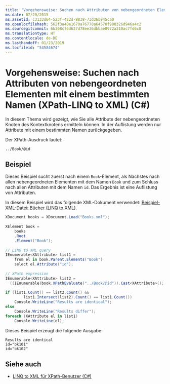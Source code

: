 ```yaml
---
title: 'Vorgehensweise: Suchen nach Attributen von nebengeordneten Elementen mit einem bestimmten Namen (XPath-LINQ to XML) (C#)'
ms.date: 07/20/2015
ms.assetid: c3133d64-523f-422d-8838-73d36b945ca0
ms.openlocfilehash: 562f3a40e1670a76778a64570f980326d946a4c2
ms.sourcegitcommit: 6b308cf6d627d78ee36dbbae8972a310ac7fd6c8
ms.translationtype: HT
ms.contentlocale: de-DE
ms.lasthandoff: 01/23/2019
ms.locfileid: "54584674"
---
```

# <a name="how-to-find-attributes-of-siblings-with-a-specific-name-xpath-linq-to-xml-c"></a>Vorgehensweise: Suchen nach Attributen von nebengeordneten Elementen mit einem bestimmten Namen (XPath-LINQ to XML) (C#)
In diesem Thema wird gezeigt, wie Sie alle Attribute der nebengeordneten Knoten des Kontextknotens ermitteln können. In der Auflistung werden nur Attribute mit einem bestimmten Namen zurückgegeben.  
  
 Der XPath-Ausdruck lautet:  
  
 `../Book/@id`  
  
## <a name="example"></a>Beispiel  
 Dieses Beispiel sucht zuerst nach einem `Book`-Element, als Nächstes nach allen nebengeordneten Elementen mit dem Namen `Book` und zum Schluss nach allen Attributen mit dem Namen `id`. Das Ergebnis ist eine Auflistung von Attributen.  
  
 In diesem Beispiel wird das folgende XML-Dokument verwendet: [Beispiel-XML-Datei: Bücher (LINQ to XML)](../../../../csharp/programming-guide/concepts/linq/sample-xml-file-books-linq-to-xml.md).  
  
```csharp  
XDocument books = XDocument.Load("Books.xml");  
  
XElement book =   
    books  
    .Root  
    .Element("Book");  
  
// LINQ to XML query  
IEnumerable<XAttribute> list1 =  
    from el in book.Parent.Elements("Book")  
    select el.Attribute("id");  
  
// XPath expression  
IEnumerable<XAttribute> list2 =  
  ((IEnumerable)book.XPathEvaluate("../Book/@id")).Cast<XAttribute>();  
  
if (list1.Count() == list2.Count() &&  
        list1.Intersect(list2).Count() == list1.Count())  
    Console.WriteLine("Results are identical");  
else  
    Console.WriteLine("Results differ");  
foreach (XAttribute el in list1)  
    Console.WriteLine(el);  
```  
  
 Dieses Beispiel erzeugt die folgende Ausgabe:  
  
```  
Results are identical  
id="bk101"  
id="bk102"  
```  
  
## <a name="see-also"></a>Siehe auch

- [LINQ to XML für XPath-Benutzer (C#)](../../../../csharp/programming-guide/concepts/linq/linq-to-xml-for-xpath-users.md)
